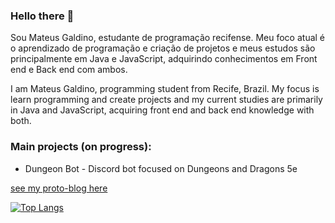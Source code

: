 ### Hello there 👋

Sou Mateus Galdino, estudante de programação recifense. Meu foco atual é o aprendizado de programação e criação de projetos e meus estudos são principalmente em Java e JavaScript, adquirindo conhecimentos em Front end e Back end com ambos.  

I am Mateus Galdino, programming student from Recife, Brazil. My focus is learn programming and create projects and my current studies are primarily in Java and JavaScript, acquiring front end and back end knowledge with both.

### Main projects (on progress):

* Dungeon Bot - Discord bot focused on Dungeons and Dragons 5e

[see my proto-blog here](https://mateusgaldinolg.github.io/MateusGaldino/)


[![Top Langs](https://github-readme-stats.vercel.app/api/top-langs/?username=MateusGaldinoLG&layout=compact&langs_count=8)](https://github.com/anuraghazra/github-readme-stats)


<!--
**MateusGaldinoLG/MateusGaldinoLG** is a ✨ _special_ ✨ repository because its `README.md` (this file) appears on your GitHub profile.

Here are some ideas to get you started:

- 🔭 I’m currently working on ...
- 🌱 I’m currently learning ...
- 👯 I’m looking to collaborate on ...
- 🤔 I’m looking for help with ...
- 💬 Ask me about ...
- 📫 How to reach me: ...
- 😄 Pronouns: ...
- ⚡ Fun fact: ...
-->
